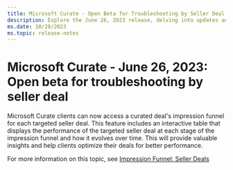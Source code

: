 ```yaml
---
title: Microsoft Curate - Open Beta for Troubleshooting by Seller Deal
description: Explore the June 26, 2023 release, delving into updates and highlighting the open beta for troubleshooting in the detailed note.
ms.date: 10/28/2023
ms.topic: release-notes
---
```


# Microsoft Curate - June 26, 2023: Open beta for troubleshooting by seller deal

Microsoft Curate clients can now access a curated deal's impression funnel for each targeted seller deal. This feature includes an interactive table that displays the performance of the targeted seller deal at each stage of the impression funnel and how it evolves over time. This will provide valuable insights and help clients optimize their deals for better performance.

For more information on this topic, see [Impression Funnel: Seller Deals](impression-funnel-seller-deals-curate.md)
